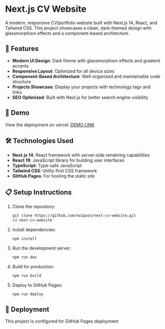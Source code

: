 # Next.js CV Website

A modern, responsive CV/portfolio website built with Next.js 14, React, and Tailwind CSS. This project showcases a clean, dark-themed design with glassmorphism effects and a component-based architecture.

## 🌟 Features

- **Modern UI Design**: Dark theme with glassmorphism effects and gradient accents
- **Responsive Layout**: Optimized for all device sizes
- **Component-Based Architecture**: Well-organized and maintainable code structure
- **Projects Showcase**: Display your projects with technology tags and links
- **SEO Optimized**: Built with Next.js for better search engine visibility

## 🔗 Demo

View the deployment on vercel: [DEMO LINK](https://next-cv-website.vercel.app/)

## 🛠️ Technologies Used

- **Next.js 14**: React framework with server-side rendering capabilities
- **React 19**: JavaScript library for building user interfaces
- **TypeScript**: Type-safe JavaScript
- **Tailwind CSS**: Utility-first CSS framework
- **GitHub Pages**: For hosting the static site

## 📋 Setup Instructions

1. Clone the repository:

   ```bash
   git clone https://github.com/no1pain/next-cv-website.git
   cd next-cv-website
   ```

2. Install dependencies:

   ```bash
   npm install
   ```

3. Run the development server:

   ```bash
   npm run dev
   ```

4. Build for production:

   ```bash
   npm run build
   ```

5. Deploy to GitHub Pages:
   ```bash
   npm run deploy
   ```

## 🚀 Deployment

This project is configured for GitHub Pages deployment
